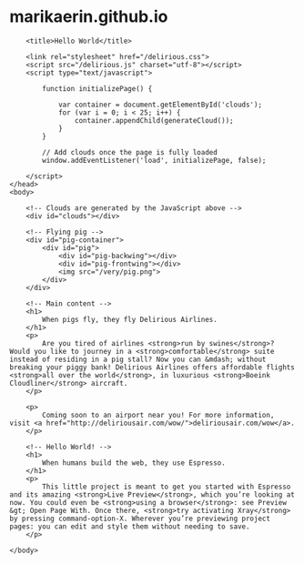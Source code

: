 # marikaerin.github.io

<!DOCTYPE html>
<html lang="en">
	<head>
		<meta charset="utf-8">
		
		<title>Hello World</title>
		
		<link rel="stylesheet" href="/delirious.css">
		<script src="/delirious.js" charset="utf-8"></script>
		<script type="text/javascript">
			
			function initializePage() {
				
				var container = document.getElementById('clouds');
				for (var i = 0; i < 25; i++) {
					container.appendChild(generateCloud());
				}
			}
			
			// Add clouds once the page is fully loaded
			window.addEventListener('load', initializePage, false);
			
		</script>
	</head>
	<body>
		
		<!-- Clouds are generated by the JavaScript above -->
		<div id="clouds"></div>
		
		<!-- Flying pig -->
		<div id="pig-container">
			<div id="pig">
				<div id="pig-backwing"></div>
				<div id="pig-frontwing"></div>
				<img src="/very/pig.png">
			</div>
		</div>
		
		<!-- Main content -->
		<h1>
			When pigs fly, they fly Delirious Airlines.
		</h1>
		<p>
			Are you tired of airlines <strong>run by swines</strong>? Would you like to journey in a <strong>comfortable</strong> suite instead of residing in a pig stall? Now you can &mdash; without breaking your piggy bank! Delirious Airlines offers affordable flights <strong>all over the world</strong>, in luxurious <strong>Boeink Cloudliner</strong> aircraft.
		</p>
		
		<p>
			Coming soon to an airport near you! For more information, visit <a href="http://deliriousair.com/wow/">deliriousair.com/wow</a>.
		</p>
		
		<!-- Hello World! -->
		<h1>
			When humans build the web, they use Espresso.
		</h1>
		<p>
			This little project is meant to get you started with Espresso and its amazing <strong>Live Preview</strong>, which you’re looking at now. You could even be <strong>using a browser</strong>: see Preview &gt; Open Page With. Once there, <strong>try activating Xray</strong> by pressing command-option-X. Wherever you’re previewing project pages: you can edit and style them without needing to save.
		</p>
		
	</body>
</html>

